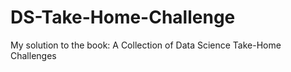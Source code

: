# DS-Take-Home-Challenge
My solution to the book: A Collection of Data Science Take-Home Challenges

